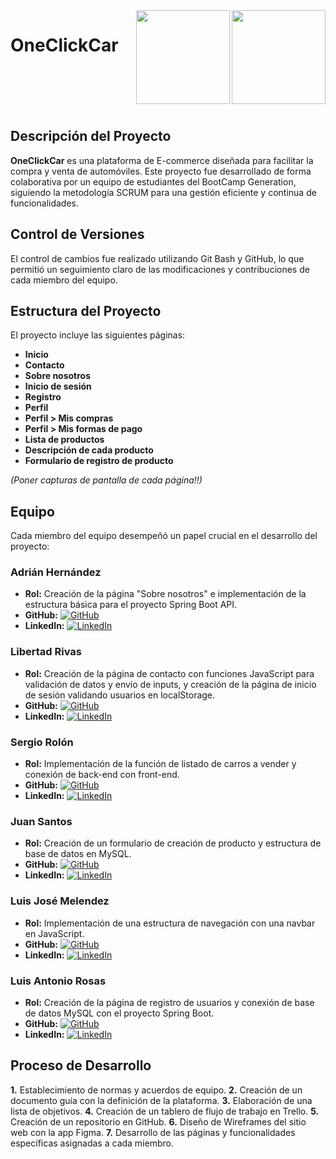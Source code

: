 
<img align="right" width="150" src="https://res.cloudinary.com/duxbrimwv/image/upload/v1725420086/Logox_uoxcvr.png">


<img align="right" width="150" height="150" src="https://media-exp1.licdn.com/dms/image/C4E0BAQF7BYCCZt5epw/company-logo_200_200/0?e=2159024400&v=beta&t=qUAFP9bUgBEEXGVQYpUXW1J_OiP8e0r4rFBpqp8OrxA">

# OneClickCar
<br><br><br><br>

## Descripción del Proyecto

**OneClickCar** es una plataforma de E-commerce diseñada para facilitar la compra y venta de automóviles. Este proyecto fue desarrollado de forma colaborativa por un equipo de estudiantes del BootCamp Generation, siguiendo la metodología SCRUM para una gestión eficiente y continua de funcionalidades.

## Control de Versiones

El control de cambios fue realizado utilizando Git Bash y GitHub, lo que permitió un seguimiento claro de las modificaciones y contribuciones de cada miembro del equipo.

## Estructura del Proyecto

El proyecto incluye las siguientes páginas:

- **Inicio**
- **Contacto**
- **Sobre nosotros**
- **Inicio de sesión**
- **Registro**
- **Perfil**
- **Perfil > Mis compras**
- **Perfil > Mis formas de pago**
- **Lista de productos**
- **Descripción de cada producto**
- **Formulario de registro de producto**

*(Poner capturas de pantalla de cada página!!)*

## Equipo 

Cada miembro del equipo desempeñó un papel crucial en el desarrollo del proyecto:

### Adrián Hernández
- **Rol:** Creación de la página "Sobre nosotros" e implementación de la estructura básica para el proyecto Spring Boot API.
- **GitHub:** [![GitHub](https://img.shields.io/badge/GitHub-adrianlascurain-black?style=flat&logo=github)](https://github.com/adrianlascurain)
- **LinkedIn:** [![LinkedIn](https://img.shields.io/badge/LinkedIn-Adri%C3%A1n%20Hern%C3%A1ndez-blue?style=flat&logo=linkedin)](https://www.linkedin.com/in/adri%C3%A1n-hern%C3%A1ndez-lascurain-3b9843309/)

### Libertad Rivas
- **Rol:** Creación de la página de contacto con funciones JavaScript para validación de datos y envío de inputs, y creación de la página de inicio de sesión validando usuarios en localStorage.
- **GitHub:** [![GitHub](https://img.shields.io/badge/GitHub-libee--tt-black?style=flat&logo=github)](https://github.com/libee-tt)
- **LinkedIn:** [![LinkedIn](https://img.shields.io/badge/LinkedIn-Libertad%20Rivas-blue?style=flat&logo=linkedin)](https://www.linkedin.com/in/libertadrivas?utm_source=share&utm_campaign=share_via&utm_content=profile&utm_medium=android_app)

### Sergio Rolón
- **Rol:** Implementación de la función de listado de carros a vender y conexión de back-end con front-end.
- **GitHub:** [![GitHub](https://img.shields.io/badge/GitHub-sergio--rolon-black?style=flat&logo=github)](https://github.com/sergio-rolon)
- **LinkedIn:** [![LinkedIn](https://img.shields.io/badge/LinkedIn-Sergio%20Rolón-blue?style=flat&logo=linkedin)](https://www.linkedin.com/in/sergiorolon/)

### Juan Santos
- **Rol:** Creación de un formulario de creación de producto y estructura de base de datos en MySQL.
- **GitHub:** [![GitHub](https://img.shields.io/badge/GitHub-juansp12-black?style=flat&logo=github)](https://github.com/juansp12)
- **LinkedIn:** [![LinkedIn](https://img.shields.io/badge/LinkedIn-Juan%20Santos-blue?style=flat&logo=linkedin)](https://www.linkedin.com/in/juan-santos-99252722b)

### Luis José Melendez
- **Rol:** Implementación de una estructura de navegación con una navbar en JavaScript.
- **GitHub:** [![GitHub](https://img.shields.io/badge/GitHub-ljma12-black?style=flat&logo=github)](https://github.com/ljma12)
- **LinkedIn:** [![LinkedIn](https://img.shields.io/badge/LinkedIn-Luis%20José%20Melendez-blue?style=flat&logo=linkedin)](https://www.linkedin.com/in/luisjosemelendezarvizu)

### Luis Antonio Rosas
- **Rol:** Creación de la página de registro de usuarios y conexión de base de datos MySQL con el proyecto Spring Boot.
- **GitHub:** [![GitHub](https://img.shields.io/badge/GitHub-Arencito-black?style=flat&logo=github)](https://github.com/Arencito)
- **LinkedIn:** [![LinkedIn](https://img.shields.io/badge/LinkedIn-Luis%20Antonio%20Rosas-blue?style=flat&logo=linkedin)](https://www.linkedin.com/in/luis-antonio-rosas-sol%C3%ADs-407a37279/)


## Proceso de Desarrollo

**1.** Establecimiento de normas y acuerdos de equipo.
**2.** Creación de un documento guía con la definición de la plataforma.
**3.** Elaboración de una lista de objetivos.
**4.** Creación de un tablero de flujo de trabajo en Trello.
**5.** Creación de un repositorio en GitHub.
**6.** Diseño de Wireframes del sitio web con la app Figma.
**7.** Desarrollo de las páginas y funcionalidades específicas asignadas a cada miembro.

